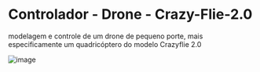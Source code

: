 # Controlador - Drone - Crazy-Flie-2.0

modelagem e controle de um drone de pequeno porte, mais especificamente um quadricóptero do modelo Crazyflie 2.0

![image](https://user-images.githubusercontent.com/11545292/61176226-82846100-a593-11e9-8575-79b056d23892.png)
